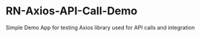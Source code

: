 # RN-Axios-API-Call-Demo
Simple Demo App for testing Axios library used for API calls and integration

